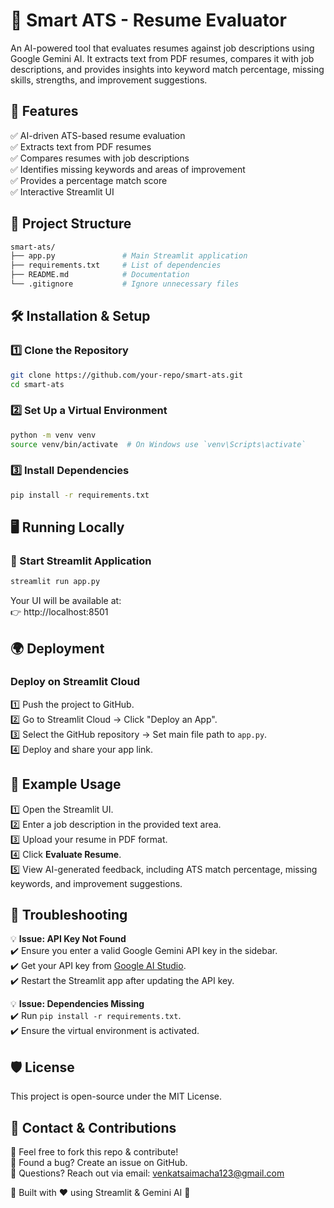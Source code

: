 # 📄 Smart ATS - Resume Evaluator

An AI-powered tool that evaluates resumes against job descriptions using Google Gemini AI. It extracts text from PDF resumes, compares it with job descriptions, and provides insights into keyword match percentage, missing skills, strengths, and improvement suggestions.

## 🚀 Features

✅ AI-driven ATS-based resume evaluation  
✅ Extracts text from PDF resumes  
✅ Compares resumes with job descriptions  
✅ Identifies missing keywords and areas of improvement  
✅ Provides a percentage match score  
✅ Interactive Streamlit UI  

## 📂 Project Structure

```bash
smart-ats/
├── app.py               # Main Streamlit application
├── requirements.txt     # List of dependencies
├── README.md            # Documentation
└── .gitignore           # Ignore unnecessary files
```

## 🛠️ Installation & Setup

### 1️⃣ Clone the Repository
```bash
git clone https://github.com/your-repo/smart-ats.git
cd smart-ats
```

### 2️⃣ Set Up a Virtual Environment
```bash
python -m venv venv
source venv/bin/activate  # On Windows use `venv\Scripts\activate`
```

### 3️⃣ Install Dependencies
```bash
pip install -r requirements.txt
```

## 🖥️ Running Locally

### 🔹 Start Streamlit Application
```bash
streamlit run app.py
```
Your UI will be available at:  
👉 http://localhost:8501

## 🌍 Deployment

### Deploy on Streamlit Cloud
1️⃣ Push the project to GitHub.  
2️⃣ Go to Streamlit Cloud → Click "Deploy an App".  
3️⃣ Select the GitHub repository → Set main file path to `app.py`.  
4️⃣ Deploy and share your app link.  

## 📌 Example Usage

1️⃣ Open the Streamlit UI.  
2️⃣ Enter a job description in the provided text area.  
3️⃣ Upload your resume in PDF format.  
4️⃣ Click **Evaluate Resume**.  
5️⃣ View AI-generated feedback, including ATS match percentage, missing keywords, and improvement suggestions.

## 🔧 Troubleshooting

💡 **Issue: API Key Not Found**  
✔️ Ensure you enter a valid Google Gemini API key in the sidebar.  
✔️ Get your API key from [Google AI Studio](https://aistudio.google.com/).  
✔️ Restart the Streamlit app after updating the API key.  

💡 **Issue: Dependencies Missing**  
✔️ Run `pip install -r requirements.txt`.  
✔️ Ensure the virtual environment is activated.

## 🛡️ License

This project is open-source under the MIT License.

## 📩 Contact & Contributions

🔹 Feel free to fork this repo & contribute!  
🔹 Found a bug? Create an issue on GitHub.  
🔹 Questions? Reach out via email: venkatsaimacha123@gmail.com  

🚀 Built with ❤️ using Streamlit & Gemini AI 🚀

